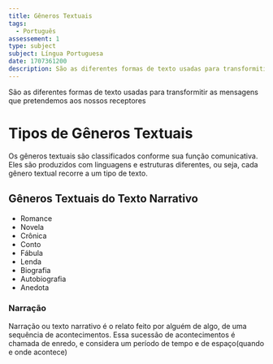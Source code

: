 ```yaml
---
title: Gêneros Textuais
tags:
  - Português
assessement: 1
type: subject
subject: Língua Portuguesa
date: 1707361200
description: São as diferentes formas de texto usadas para transformitir as mensagens que pretendemos aos nossos receptores
---
```

São as diferentes formas de texto usadas para transformitir as mensagens que pretendemos aos nossos receptores

# Tipos de Gêneros Textuais
Os gêneros textuais são classificados conforme sua função comunicativa. Eles são produzidos com linguagens e estruturas diferentes, ou seja, cada gênero textual recorre a um tipo de texto.

## Gêneros Textuais do Texto Narrativo
- Romance
- Novela
- Crônica
- Conto
- Fábula
- Lenda
- Biografia
- Autobiografia
- Anedota

### Narração
Narração ou texto narrativo é o relato feito por alguém de algo, de uma sequência de acontecimentos. Essa sucessão de acontecimentos é chamada de enredo, e considera um período de tempo e de espaço(quando e onde acontece)